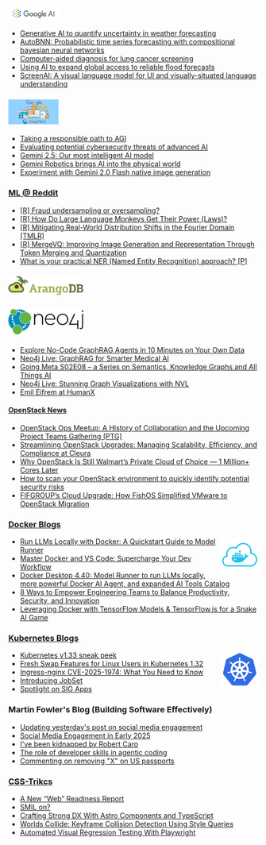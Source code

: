 <h3><a href="https://ai.googleblog.com/"><img width="20%" src="./img/google-ai.png"></a></h3>

<!-- GOOGLE-AI-BLOG:START -->
- [Generative AI to quantify uncertainty in weather forecasting](http://blog.research.google/2024/03/generative-ai-to-quantify-uncertainty.html)
- [AutoBNN: Probabilistic time series forecasting with compositional bayesian neural networks](http://blog.research.google/2024/03/autobnn-probabilistic-time-series.html)
- [Computer-aided diagnosis for lung cancer screening](http://blog.research.google/2024/03/computer-aided-diagnosis-for-lung.html)
- [Using AI to expand global access to reliable flood forecasts](http://blog.research.google/2024/03/using-ai-to-expand-global-access-to.html)
- [ScreenAI: A visual language model for UI and visually-situated language understanding](http://blog.research.google/2024/03/screenai-visual-language-model-for-ui.html)
<!-- GOOGLE-AI-BLOG:END -->

<h3><a href="https://www.deepmind.com/blog"><img width="20%" src="./img/google-deepmind.png"></a></h3>

<!-- GOOGLE-DEEPMIND-BLOG:START -->
- [Taking a responsible path to AGI](https://deepmind.google/discover/blog/taking-a-responsible-path-to-agi/)
- [Evaluating potential cybersecurity threats of advanced AI](https://deepmind.google/discover/blog/evaluating-potential-cybersecurity-threats-of-advanced-ai/)
- [Gemini 2.5: Our most intelligent AI model](https://deepmind.google/discover/blog/gemini-2-5-our-most-intelligent-ai-model/)
- [Gemini Robotics brings AI into the physical world](https://deepmind.google/discover/blog/gemini-robotics-brings-ai-into-the-physical-world/)
- [Experiment with Gemini 2.0 Flash native image generation](https://deepmind.google/discover/blog/experiment-with-gemini-20-flash-native-image-generation/)
<!-- GOOGLE-DEEPMIND-BLOG:END -->

### [ML @ Reddit](https://www.reddit.com/r/MachineLearning/)

<!-- REDDIT-ML:START -->
- [[R] Fraud undersampling or oversampling?](https://www.reddit.com/r/MachineLearning/comments/1jrn140/r_fraud_undersampling_or_oversampling/)
- [[R] How Do Large Language Monkeys Get Their Power &lpar;Laws&rpar;?](https://www.reddit.com/r/MachineLearning/comments/1jribqw/r_how_do_large_language_monkeys_get_their_power/)
- [[R] Mitigating Real-World Distribution Shifts in the Fourier Domain &lpar;TMLR&rpar;](https://www.reddit.com/r/MachineLearning/comments/1jrd9tc/r_mitigating_realworld_distribution_shifts_in_the/)
- [[R] MergeVQ: Improving Image Generation and Representation Through Token Merging and Quantization](https://www.reddit.com/r/MachineLearning/comments/1jr8zns/r_mergevq_improving_image_generation_and/)
- [What is your practical NER &lpar;Named Entity Recognition&rpar; approach? [P]](https://www.reddit.com/r/MachineLearning/comments/1jr8klg/what_is_your_practical_ner_named_entity/)
<!-- REDDIT-ML:END -->

<h3><img width="30%" src="./img/arango-logo-with-text.png"></h3>

<!-- ARANGO-BLOGS:START -->

<!-- ARANGO-BLOGS:END -->

<h3><img width="30%" src="./img/neo4j-logo.png"></h3>

<!-- NEO4J-YOUTUBE:START -->
- [Explore No-Code GraphRAG Agents in 10 Minutes on Your Own Data](https://www.youtube.com/watch?v=0LJuGTsgTgw)
- [Neo4j Live: GraphRAG for Smarter Medical AI](https://www.youtube.com/watch?v=S8qEmu61HCo)
- [Going Meta S02E08 – a Series on Semantics, Knowledge Graphs and All Things AI](https://www.youtube.com/watch?v=OhsfdRxcTqQ)
- [Neo4j Live: Stunning Graph Visualizations with NVL](https://www.youtube.com/watch?v=uVxhYgWsHZw)
- [Emil Eifrem at HumanX](https://www.youtube.com/watch?v=P2bV0OhSsdU)
<!-- NEO4J-YOUTUBE:END -->

#### [OpenStack News](https://superuser.openstack.org/)

<!-- OPENSTACK-SUPERUSER:START -->
- [OpenStack Ops Meetup: A History of Collaboration and the Upcoming Project Teams Gathering &lpar;PTG&rpar;](https://superuser.openinfra.org/articles/openstack-ops-meetup-a-history-of-collaboration-and-the-upcoming-project-teams-gathering-ptg/)
- [Streamlining OpenStack Upgrades: Managing Scalability, Efficiency, and Compliance at Cleura](https://superuser.openinfra.org/articles/streamlining-openstack-upgrades-managing-scalability-efficiency-and-compliance-at-cleura/)
- [Why OpenStack Is Still Walmart’s Private Cloud of Choice — 1 Million+ Cores Later](https://superuser.openinfra.org/articles/why-openstack-is-still-walmarts-private-cloud-of-choice-1-million-cores-later/)
- [How to scan your OpenStack environment to quickly identify potential security risks](https://superuser.openinfra.org/articles/how-to-scan-your-openstack-environment-to-quickly-identify-potential-security-risks/)
- [FIFGROUP’s Cloud Upgrade: How FishOS Simplified VMware to OpenStack Migration](https://superuser.openinfra.org/articles/fifgroups-cloud-upgrade-how-fishos-simplified-vmware-to-openstack-migration/)
<!-- OPENSTACK-SUPERUSER:END -->

<h3><a href="https://www.docker.com/blog/">Docker Blogs</a></h3>

<img width="15%" align="right" src="./img/docker-cloud-logo.png">

<!-- DOCKER-BLOG:START -->
- [Run LLMs Locally with Docker: A Quickstart Guide to Model Runner](https://www.docker.com/blog/run-llms-locally/)
- [Master Docker and VS Code: Supercharge Your Dev Workflow](https://www.docker.com/blog/master-docker-vs-code-supercharge-your-dev-workflow/)
- [Docker Desktop 4.40: Model Runner to run LLMs locally, more powerful Docker AI Agent, and expanded AI Tools Catalog](https://www.docker.com/blog/docker-desktop-4-40/)
- [8 Ways to Empower Engineering Teams to Balance Productivity, Security, and Innovation](https://www.docker.com/blog/empower-engineering-teams-to-balance-productivity-security-innovation/)
- [Leveraging Docker with TensorFlow Models &amp; TensorFlow.js for a Snake AI Game](https://www.docker.com/blog/leveraging-docker-with-tensorflow/)
<!-- DOCKER-BLOG:END -->

<h3><a href="https://kubernetes.io/blog/">Kubernetes Blogs</a></h3>

<img width="15%" align="right" src="./img/kubernetes-icon.png">

<!-- KUBERNETES-BLOG:START -->
- [Kubernetes v1.33 sneak peek](https://kubernetes.io/blog/2025/03/26/kubernetes-v1-33-upcoming-changes/)
- [Fresh Swap Features for Linux Users in Kubernetes 1.32](https://kubernetes.io/blog/2025/03/25/swap-linux-improvements/)
- [Ingress-nginx CVE-2025-1974: What You Need to Know](https://kubernetes.io/blog/2025/03/24/ingress-nginx-cve-2025-1974/)
- [Introducing JobSet](https://kubernetes.io/blog/2025/03/23/introducing-jobset/)
- [Spotlight on SIG Apps](https://kubernetes.io/blog/2025/03/12/sig-apps-spotlight-2025/)
<!-- KUBERNETES-BLOG:END -->

### Martin Fowler's Blog (**Building Software Effectively**)

<!-- MARTIN-FOWLER-BLOG:START -->
- [Updating yesterday&#39;s post on social media engagement](https://martinfowler.com/articles/2025-social-traffic.html)
- [Social Media Engagement in Early 2025](https://martinfowler.com/articles/2025-social-traffic.html)
- [I&#39;ve been kidnapped by Robert Caro](https://martinfowler.com/articles/2025-caro.html)
- [The role of developer skills in agentic coding](https://martinfowler.com/articles/exploring-gen-ai.html#memo-13)
- [Commenting on removing &quot;X&quot; on US passports](https://martinfowler.com/articles/2025-passport-x.html)
<!-- MARTIN-FOWLER-BLOG:END -->

### [CSS-Trikcs](https://css-tricks.com/)

<!-- CSS-TRIKCS:START -->
- [A New “Web” Readiness Report](https://css-tricks.com/a-new-web-readiness-report/)
- [SMIL on?](https://css-tricks.com/smil-on/)
- [Crafting Strong DX With Astro Components and TypeScript](https://css-tricks.com/crafting-strong-dx-with-astro-components-and-typescript/)
- [Worlds Collide: Keyframe Collision Detection Using Style Queries](https://css-tricks.com/worlds-collide-keyframe-collision-detection-using-style-queries/)
- [Automated Visual Regression Testing With Playwright](https://css-tricks.com/automated-visual-regression-testing-with-playwright/)
<!-- CSS-TRIKCS:END -->
